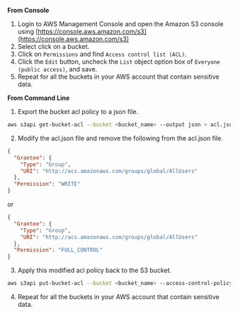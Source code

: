**From Console**

1. Login to AWS Management Console and open the Amazon S3 console using [https://console.aws.amazon.com/s3](https://console.aws.amazon.com/s3)
2. Select click on a bucket.
3. Click on `Permissions` and find `Access control list (ACL)`.
4. Click the `Edit` button, uncheck the `List` object option box of `Everyone (public access)`, and save.
5. Repeat for all the buckets in your AWS account that contain sensitive data.

**From Command Line**

1. Export the bucket acl policy to a json file.

```bash
aws s3api get-bucket-acl --bucket <bucket_name> --output json > acl.json
```

2. Modify the acl.json file and remove the following from the acl.json file.

```json
{
  "Grantee": {
    "Type": "Group",
    "URI": "http://acs.amazonaws.com/groups/global/AllUsers"
  },
  "Permission": "WRITE"
}
```

   or

```json
{
  "Grantee": {
    "Type": "Group",
    "URI": "http://acs.amazonaws.com/groups/global/AllUsers"
  },
  "Permission": "FULL_CONTROL"
}
```

3. Apply this modified acl policy back to the S3 bucket.

```bash
aws s3api put-bucket-acl --bucket <bucket_name> --access-control-policy file://acl.json
```

4. Repeat for all the buckets in your AWS account that contain sensitive data.
